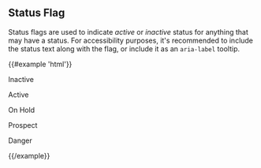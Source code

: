 ## Status Flag

Status flags are used to indicate *active* or *inactive* status for anything that may have a status. For accessibility purposes, it's recommended to include the status text along with the flag, or include it as an `aria-label` tooltip.

{{#example 'html'}}
<!-- hide -->
<p>
<!-- /hide -->
  <span class="status-flag tooltip" aria-label="Inactive"></span> Inactive
<!-- hide -->
</p>
<p>
<!-- /hide -->
  <span class="status-flag status-flag--active tooltip" aria-label="Active"></span> Active
<!-- hide -->
</p>
<p>
<!-- /hide -->
  <span class="status-flag status-flag--on-hold tooltip" aria-label="On Hold"></span> On Hold
<!-- hide -->
</p>
<p>
<!-- /hide -->
  <span class="status-flag status-flag--prospect tooltip" aria-label="Prospect"></span> Prospect
<!-- hide -->
</p>
<p>
<!-- /hide -->
  <span class="status-flag status-flag--danger tooltip" aria-label="Danger"></span> Danger
<!-- hide -->
</p>
<!-- /hide -->
{{/example}}
